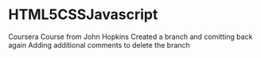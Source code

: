# HTML5CSSJavascript
Coursera Course from John Hopkins
Created a branch and comitting back again
Adding additional comments to delete the branch
